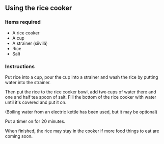 ## Using the rice cooker

### Items required

* A rice cooker
* A cup
* A strainer (siivilä)
* Rice
* Salt

### Instructions

Put rice into a cup, pour the cup into a strainer and wash the rice by
putting water into the strainer.

Then put the rice to the rice cooker bowl, add two cups of water there and
one and half tea spoon of salt. Fill the bottom of the rice cooker with
water until it's covered and put it on.

(Boiling water from an electric kettle has been used, but it may be
optional)

Put a timer on for 20 minutes.

When finished, the rice may stay in the cooker if more food things to eat
are coming soon.
